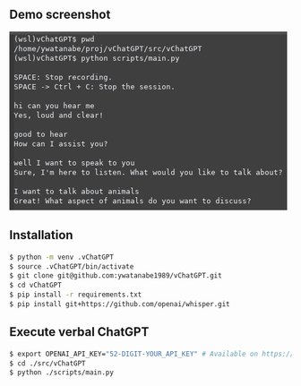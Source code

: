 ## Demo screenshot
![alt text](https://github.com/ywatanabe1989/vChatGPT/blob/main/docs/vChatGPT_demo.png?raw=true)

## Installation
``` bash
$ python -m venv .vChatGPT
$ source .vChatGPT/bin/activate
$ git clone git@github.com:ywatanabe1989/vChatGPT.git
$ cd vChatGPT
$ pip install -r requirements.txt
$ pip install git+https://github.com/openai/whisper.git
```

## Execute verbal ChatGPT
``` bash
$ export OPENAI_API_KEY="52-DIGIT-YOUR_API_KEY" # Available on https://platform.openai.com/account/api-keys
$ cd ./src/vChatGPT
$ python ./scripts/main.py
```

